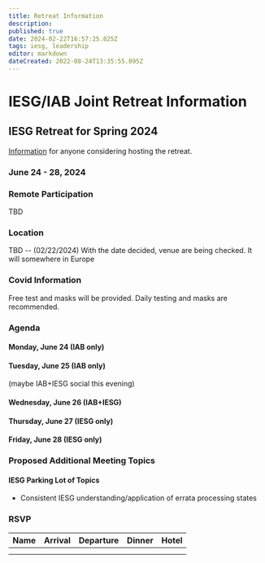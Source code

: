```yaml
---
title: Retreat Information
description: 
published: true
date: 2024-02-22T16:57:25.825Z
tags: iesg, leadership
editor: markdown
dateCreated: 2022-08-24T13:35:55.095Z
---
```


# IESG/IAB Joint Retreat Information
##  IESG Retreat for Spring 2024 
[Information](https://docs.google.com/document/d/1qhVhBBAbjujyjSZygTPeqWOs6Vg1zU-DLVTVodV7bDw/edit?usp=sharing) for anyone considering hosting the retreat. 

### June 24 - 28, 2024 



### Remote Participation 

TBD



### Location 

TBD -- (02/22/2024) With the date decided, venue are being checked.  It will somewhere in Europe

 
### Covid Information 

Free test and masks will be provided. Daily testing and masks are recommended.


### Agenda 

#### Monday, June 24 (IAB only)

#### Tuesday, June 25 (IAB only)

(maybe IAB+IESG social this evening)

#### Wednesday, June 26 (IAB+IESG)

#### Thursday, June 27 (IESG only)

#### Friday, June 28 (IESG only)

### Proposed Additional Meeting Topics

#### IESG Parking Lot of Topics

* Consistent IESG understanding/application of errata processing states

### RSVP

| Name        | Arrival    | Departure  | Dinner  | Hotel |
| :---        |   :----:   |    :----:  | :----:  |:----: |
|      |   |  |      | |
|       |  |  |      | |





